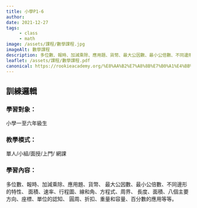 ```yaml
---
title: 小學P1-6
author:
date: 2021-12-27
tags: 
     - class
     - math
image: /assets/課程/數學課程.jpg
imageAlt: 數學課程
description: 多位數、報時、加減乘除、應用題、貨幣、最大公因數、最小公倍數、不同邊形的特性、面積、速率、行程圖、線和角、方程式、周界、長度、面積、八個主要方向、座標、單位的認知、圓周、折扣、重量和容量、百分數的應用等等。
leaflet: /assets/課程/數學課程.pdf
canonical: https://rookieacademy.org/%E8%AA%B2%E7%A8%8B%E7%B0%A1%E4%BB%8B/%E5%B0%8F%E5%AD%B8P1-6
---
```


## 訓練邏輯

### 學習對象：

小學一至六年級生

### 教學模式：

單人/小組/面授/上門/ 網課 

### 學習內容：

多位數、報時、加減乘除、應用題、貨幣、
最大公因數、最小公倍數、不同邊形的特性、
面積、速率、行程圖、線和角、方程式、周界、
長度、面積、八個主要方向、座標、單位的認知、
圓周、折扣、重量和容量、百分數的應用等等。